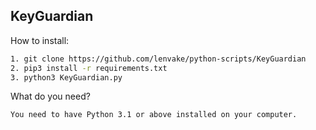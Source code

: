## KeyGuardian
   How to install:
```bash
1. git clone https://github.com/lenvake/python-scripts/KeyGuardian
2. pip3 install -r requirements.txt
3. python3 KeyGuardian.py
```
What do you need?
```bash
You need to have Python 3.1 or above installed on your computer.
```
